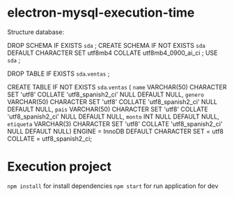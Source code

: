 # electron-mysql-execution-time

Structure database: 

DROP SCHEMA IF EXISTS `sda` ;
CREATE SCHEMA IF NOT EXISTS `sda` DEFAULT CHARACTER SET utf8mb4 COLLATE utf8mb4_0900_ai_ci ;
USE `sda` ;

DROP TABLE IF EXISTS `sda`.`ventas` ;

CREATE TABLE IF NOT EXISTS `sda`.`ventas` (
  `name` VARCHAR(50) CHARACTER SET 'utf8' COLLATE 'utf8_spanish2_ci' NULL DEFAULT NULL,
  `genero` VARCHAR(50) CHARACTER SET 'utf8' COLLATE 'utf8_spanish2_ci' NULL DEFAULT NULL,
  `pais` VARCHAR(50) CHARACTER SET 'utf8' COLLATE 'utf8_spanish2_ci' NULL DEFAULT NULL,
  `monto` INT NULL DEFAULT NULL,
  `etiqueta` VARCHAR(3) CHARACTER SET 'utf8' COLLATE 'utf8_spanish2_ci' NULL DEFAULT NULL)
ENGINE = InnoDB
DEFAULT CHARACTER SET = utf8
COLLATE = utf8_spanish2_ci;

# Execution project
`npm install` for install dependencies 
`npm start` for run application for dev
